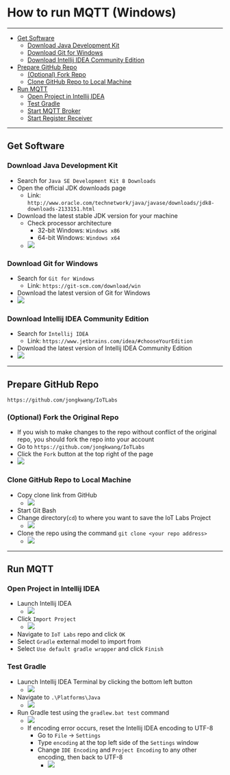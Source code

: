 # How to run MQTT (Windows)

----

- [Get Software](#get-software)
    - [Download Java Development Kit](#download-jdk)
    - [Download Git for Windows](#download-git)
    - [Download Intellij IDEA Community Edition](#intellij)
- [Prepare GitHub Repo](#prepare-github-repo)
    - [(Optional) Fork Repo](#fork)
    - [Clone GitHub Repo to Local Machine](#clone)
- [Run MQTT](#run-mqtt)
    - [Open Project in Intellij IDEA](#open-in-intellij)
    - [Test Gradle](#test-gradle)
    - [Start MQTT Broker](#)
    - [Start Register Receiver](#)

----

## <a name="get-software">Get Software

### <a name="download-jdk">Download Java Development Kit
- Search for `Java SE Development Kit 8 Downloads`
- Open the official JDK downloads page
    - Link: `http://www.oracle.com/technetwork/java/javase/downloads/jdk8-downloads-2133151.html`
- Download the latest stable JDK version for your machine
    - Check processor architecture
        - 32-bit Windows: `Windows x86`
        - 64-bit Windows: `Windows x64`
    - <img src="https://raw.githubusercontent.com/mjkim610/IoTLabs/master/assets/img/mqtt_tutorial_mjkim610/jdk.png">

### <a name="download-git">Download Git for Windows
- Search for `Git for Windows`
    - Link: `https://git-scm.com/download/win`
- Download the latest version of Git for Windows
- <img src="https://raw.githubusercontent.com/mjkim610/IoTLabs/master/assets/img/mqtt_tutorial_mjkim610/git.png">

### <a name="download-intellij">Download Intellij IDEA Community Edition
- Search for `Intellij IDEA`
    - Link: `https://www.jetbrains.com/idea/#chooseYourEdition`
- Download the latest version of Intellij IDEA Community Edition
- <img src="https://raw.githubusercontent.com/mjkim610/IoTLabs/master/assets/img/mqtt_tutorial_mjkim610/intellij.png">

----

## <a name="prepare-github-repo">Prepare GitHub Repo
`https://github.com/jongkwang/IoTLabs`

### <a name="fork">(Optional) Fork the Original Repo
- If you wish to make changes to the repo without conflict of the original repo, you should fork the repo into your account
- Go to `https://github.com/jongkwang/IoTLabs`
- Click the `Fork` button at the top right of the page
- <img src="https://raw.githubusercontent.com/mjkim610/IoTLabs/master/assets/img/mqtt_tutorial_mjkim610/fork.png">

### <a name="clone">Clone GitHub Repo to Local Machine
- Copy clone link from GitHub
    - <img src="https://raw.githubusercontent.com/mjkim610/IoTLabs/master/assets/img/mqtt_tutorial_mjkim610/github_get_link.png">
- Start Git Bash
- Change directory(`cd`) to where you want to save the IoT Labs Project
    - <img src="https://raw.githubusercontent.com/mjkim610/IoTLabs/master/assets/img/mqtt_tutorial_mjkim610/git_bash_cd.png">
- Clone the repo using the command `git clone <your repo address>`
    - <img src="https://raw.githubusercontent.com/mjkim610/IoTLabs/master/assets/img/mqtt_tutorial_mjkim610/git_bash_clone.png">

----


## <a name="run-mqtt">Run MQTT

### <a name="open-in-intellij">Open Project in Intellij IDEA
- Launch Intellij IDEA
    - <img src="https://raw.githubusercontent.com/mjkim610/IoTLabs/master/assets/img/mqtt_tutorial_mjkim610/intellij-splash.png">
- Click `Import Project`
    - <img src="https://raw.githubusercontent.com/mjkim610/IoTLabs/master/assets/img/mqtt_tutorial_mjkim610/intellij-import.png">
- Navigate to `IoT Labs` repo and click `OK`
- Select `Gradle` external model to import from
- Select `Use default gradle wrapper` and click `Finish`

### <a name="test-gradle">Test Gradle
- Launch Intellij IDEA Terminal by clicking the bottom left button
    - <img src="https://raw.githubusercontent.com/mjkim610/IoTLabs/master/assets/img/mqtt_tutorial_mjkim610/intellij-terminal.png">
- Navigate to `.\Platforms\Java`
    - <img src="https://raw.githubusercontent.com/mjkim610/IoTLabs/master/assets/img/mqtt_tutorial_mjkim610/intellij-navigate.png">
- Run Gradle test using the `gradlew.bat test` command
    - <img src="https://raw.githubusercontent.com/mjkim610/IoTLabs/master/assets/img/mqtt_tutorial_mjkim610/intellij-test.png">
    - If encoding error occurs, reset the Intellij IDEA encoding to UTF-8
        - Go to `File` -> `Settings`
        - Type `encoding` at the top left side of the `Settings` window
        - Change `IDE Encoding` and `Project Encoding` to any other encoding, then back to UTF-8
            - <img src="https://raw.githubusercontent.com/mjkim610/IoTLabs/master/assets/img/mqtt_tutorial_mjkim610/intellij-encoding.png">
